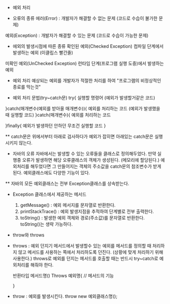 
- 예외 처리

- 오류의 종류
에러(Error) : 개발자가 해결할 수 없는 문제 (코드로 수습이 불가한 문제)

예외(Exception) : 개발자가 해결할 수 있는 문제 (코드로 수습이 가능한 문제)

- 에외의 발생시점에 따른 종류
확인된 예외(Checked Exception)
	컴파일 단계에서 발생하는 예외 (이클립스 빨간줄)

미확인 예외(UnChecked Exception)
	런타임 단계(프로그램 실행 도중)에서 발생하는 예외

- 예외 처리
	예상되는 예외를 개발자가 적절한 처리를 하여 "프로그램의 비정상적인 종료를 막는것" 

- 예외 처리 문법(try~catch문)
try{
	실행할 명령어
	(예외가 발생할거같은 코드)

}catch(매개변수(예외를 받아올 매개변수)){
	예외를 처리하는 코드
	(예외가 발생했을 때 실행할 코드)
}catch(매개변수){
	예외를 처리하는 코드	

}finally{
	예외가 발생하던 안하던 무조건 실행할 코드
}

** catch문은 위에서부터 아래로 검사하다가 예외가 잡히면 아래있는 catch문은 실행시키지 않는다.

- 자바의 오류
자바에서는 발생할 수 있는 오류들을 클래스로 정의해두었다.
만약 실행중 오류가 발생하면 해당 오류클래스의 객체가 생성된다. (메모리에 할당된다.)
예외처리를 해두었다면 그 만들어지는 객체의 주소값을 catch문의 참조변수가 받게된다.
예외클래스에도 다양한 기능이 있다.

** 자바의 모든 예외클래스는 전부 Exception클래스를 상속받는다.

- Exception 클래스에서 제공하는 메서드
	1. getMessage() : 예외 메서지를 문자열로 반환한다.
	2. printStackTrace() : 예외 발생지점을 추적하여 단계별로 전부 출력한다.	
	3. toString() : 발생한 예외 객체와 경로(주소값)를 문자열로 반환한다.
			toString()는 생략 가능하다.

- throw와 throws 

- throws : 예외 던지기
	메서드에서 발생할수 있는 예외를 메서드를 정의할 때 처리하지 않고
	메서드를 사용하는 쪽에서 처리하도록 던진다. (상황에 맞게 처리하기 위해 사용한다.)
	throws로 예외를 던지는 메서드를 호출할 때는 반드시 try~catch로 예외처리를 해줘야 한다.

	반환타입 메서드명() Throws 예외명{
		// 메서드의 기능
		
	}

- throw : 예외를 발생시킨다.
	throw new 예외클래스명();




